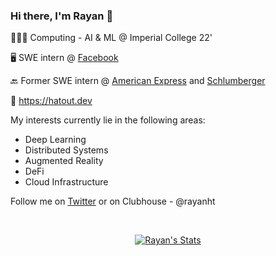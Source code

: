### Hi there, I'm Rayan 👋
👨🏽‍🎓 Computing - AI & ML @ Imperial College 22'

🖥️ SWE intern @ [Facebook](https://facebook.com)

🔙 Former SWE intern @ [American Express](https://americanexpress.com) and [Schlumberger](https://www.slb.com)

🔗 https://hatout.dev

My interests currently lie in the following areas:
- Deep Learning
- Distributed Systems
- Augmented Reality
- DeFi
- Cloud Infrastructure

Follow me on [Twitter](https://twitter.com/rayanht) or on Clubhouse - @rayanht

<br/>
<p align="center">
  <a href="https://github.com/rayanht">
    <img align="center" src="https://github-readme-stats.vercel.app/api?username=rayanht&theme=nord&count_private=true&show_icons=true" alt="Rayan's Stats" >
  </a>
<p/>

